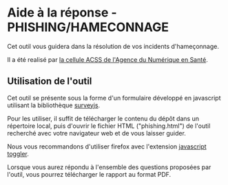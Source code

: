 # Aide à la réponse - PHISHING/HAMECONNAGE

Cet outil vous guidera dans la résolution de vos incidents d'hameçonnage.

Il a été realisé par [la cellule ACSS de l'Agence du Numérique en Santé](https://cyberveille-sante.gouv.fr/).

## Utilisation de l'outil

Cet outil se présente sous la forme d'un formulaire développé en javascript utilisant la bibliothèque [surveyjs](https://surveyjs.io/).

Pour les utiliser, il suffit de télécharger le contenu du dépôt dans un répertoire local, puis d'ouvrir le fichier HTML ("phishing.html") de l'outil recherché avec votre navigateur web et de vous laisser guider.

Nous vous recommandons d'utiliser firefox avec l'extension [javascript toggler](https://addons.mozilla.org/fr/firefox/addon/javascript-toggler/).

Lorsque vous aurez répondu à l'ensemble des questions proposées par l'outil, vous pourrez télécharger le rapport au format PDF.

